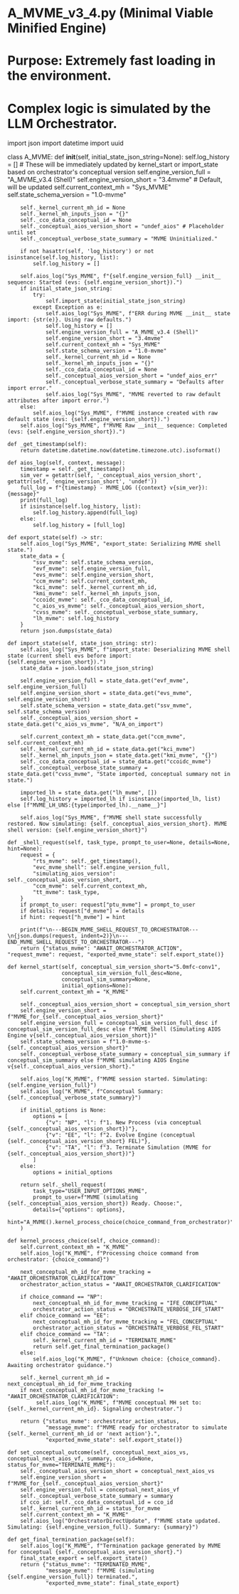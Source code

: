 # A_MVME_v3_4.py (Minimal Viable Minified Engine)
# Purpose: Extremely fast loading in the environment.
# Complex logic is simulated by the LLM Orchestrator.

import json
import datetime
import uuid

class A_MVME: 
    def __init__(self, initial_state_json_string=None):
        self.log_history = []
        # These will be immediately updated by kernel_start or import_state based on orchestrator's conceptual version
        self.engine_version_full = "A_MVME_v3.4 (Shell)" 
        self.engine_version_short = "3.4mvme" # Default, will be updated
        self.current_context_mh = "Sys_MVME" 
        self.state_schema_version = "1.0-mvme"
        
        self._kernel_current_mh_id = None 
        self._kernel_mh_inputs_json = "{}"
        self._cco_data_conceptual_id = None 
        self._conceptual_aios_version_short = "undef_aios" # Placeholder until set
        self._conceptual_verbose_state_summary = "MVME Uninitialized."

        if not hasattr(self, 'log_history') or not isinstance(self.log_history, list):
            self.log_history = []

        self.aios_log("Sys_MVME", f"{self.engine_version_full} __init__ sequence: Started (evs: {self.engine_version_short}).")
        if initial_state_json_string:
            try:
                self.import_state(initial_state_json_string) 
            except Exception as e:
                self.aios_log("Sys_MVME", f"ERR during MVME __init__ state import: {str(e)}. Using raw defaults.")
                self.log_history = [] 
                self.engine_version_full = "A_MVME_v3.4 (Shell)" 
                self.engine_version_short = "3.4mvme" 
                self.current_context_mh = "Sys_MVME" 
                self.state_schema_version = "1.0-mvme"
                self._kernel_current_mh_id = None 
                self._kernel_mh_inputs_json = "{}"
                self._cco_data_conceptual_id = None 
                self._conceptual_aios_version_short = "undef_aios_err"
                self._conceptual_verbose_state_summary = "Defaults after import error."
                self.aios_log("Sys_MVME", "MVME reverted to raw default attributes after import error.")
        else:
            self.aios_log("Sys_MVME", f"MVME instance created with raw default state (evs: {self.engine_version_short}).")
        self.aios_log("Sys_MVME", f"MVME Raw __init__ sequence: Completed (evs: {self.engine_version_short}).")

    def _get_timestamp(self):
        return datetime.datetime.now(datetime.timezone.utc).isoformat()

    def aios_log(self, context, message):
        timestamp = self._get_timestamp()
        sim_ver = getattr(self, '_conceptual_aios_version_short', getattr(self, 'engine_version_short', 'undef'))
        full_log = f"{timestamp} - MVME_LOG ({context} v{sim_ver}): {message}"
        print(full_log)
        if isinstance(self.log_history, list):
            self.log_history.append(full_log)
        else: 
            self.log_history = [full_log] 

    def export_state(self) -> str:
        self.aios_log("Sys_MVME", "export_state: Serializing MVME shell state.")
        state_data = {
            "ssv_mvme": self.state_schema_version,
            "evf_mvme": self.engine_version_full,
            "evs_mvme": self.engine_version_short, 
            "ccm_mvme": self.current_context_mh,
            "kci_mvme": self._kernel_current_mh_id, 
            "kmi_mvme": self._kernel_mh_inputs_json,
            "ccoidc_mvme": self._cco_data_conceptual_id,
            "c_aios_vs_mvme": self._conceptual_aios_version_short, 
            "cvss_mvme": self._conceptual_verbose_state_summary, 
            "lh_mvme": self.log_history 
        }
        return json.dumps(state_data)

    def import_state(self, state_json_string: str):
        self.aios_log("Sys_MVME", f"import_state: Deserializing MVME shell state (current shell evs before import: {self.engine_version_short}).")
        state_data = json.loads(state_json_string)
        
        self.engine_version_full = state_data.get("evf_mvme", self.engine_version_full)
        self.engine_version_short = state_data.get("evs_mvme", self.engine_version_short) 
        self.state_schema_version = state_data.get("ssv_mvme", self.state_schema_version)
        self._conceptual_aios_version_short = state_data.get("c_aios_vs_mvme", "N/A_on_import") 

        self.current_context_mh = state_data.get("ccm_mvme", self.current_context_mh)
        self._kernel_current_mh_id = state_data.get("kci_mvme")
        self._kernel_mh_inputs_json = state_data.get("kmi_mvme", "{}")
        self._cco_data_conceptual_id = state_data.get("ccoidc_mvme")
        self._conceptual_verbose_state_summary = state_data.get("cvss_mvme", "State imported, conceptual summary not in state.")
        
        imported_lh = state_data.get("lh_mvme", [])
        self.log_history = imported_lh if isinstance(imported_lh, list) else [f"MVME_LH_UNS:{type(imported_lh).__name__}"]
            
        self.aios_log("Sys_MVME", f"MVME shell state successfully restored. Now simulating: {self._conceptual_aios_version_short}. MVME shell version: {self.engine_version_short}")

    def _shell_request(self, task_type, prompt_to_user=None, details=None, hint=None):
        request = {
            "rts_mvme": self._get_timestamp(), 
            "evc_mvme_shell": self.engine_version_full, 
            "simulating_aios_version": self._conceptual_aios_version_short, 
            "ccm_mvme": self.current_context_mh, 
            "tt_mvme": task_type,
        }
        if prompt_to_user: request["ptu_mvme"] = prompt_to_user
        if details: request["d_mvme"] = details
        if hint: request["h_mvme"] = hint
        
        print(f"\n---BEGIN_MVME_SHELL_REQUEST_TO_ORCHESTRATOR---\n{json.dumps(request, indent=2)}\n---END_MVME_SHELL_REQUEST_TO_ORCHESTRATOR---")
        return {"status_mvme": "AWAIT_ORCHESTRATOR_ACTION", "request_mvme": request, "exported_mvme_state": self.export_state()}

    def kernel_start(self, conceptual_sim_version_short="5.0mfc-conv1", 
                     conceptual_sim_version_full_desc=None, 
                     conceptual_sim_summary=None,
                     initial_options=None): 
        self.current_context_mh = "K_MVME" 
        
        self._conceptual_aios_version_short = conceptual_sim_version_short
        self.engine_version_short = f"MVME_for_{self._conceptual_aios_version_short}" 
        self.engine_version_full = conceptual_sim_version_full_desc if conceptual_sim_version_full_desc else f"MVME Shell (Simulating AIOS Engine v{self._conceptual_aios_version_short})"
        self.state_schema_version = f"1.0-mvme-s-{self._conceptual_aios_version_short}"
        self._conceptual_verbose_state_summary = conceptual_sim_summary if conceptual_sim_summary else f"MVME simulating AIOS Engine v{self._conceptual_aios_version_short}."
        
        self.aios_log("K_MVME", f"MVME session started. Simulating: {self.engine_version_full}")
        self.aios_log("K_MVME", f"Conceptual Summary: {self._conceptual_verbose_state_summary}")
        
        if initial_options is None:
            options = [
                {"v": "NP", "l": f"1. New Process (via conceptual {self._conceptual_aios_version_short})"},
                {"v": "EE", "l": f"2. Evolve Engine (conceptual {self._conceptual_aios_version_short} FEL)"},
                {"v": "TA", "l": f"3. Terminate Simulation (MVME for {self._conceptual_aios_version_short})"}
            ]
        else:
            options = initial_options
            
        return self._shell_request(
            task_type="USER_INPUT_OPTIONS_MVME",
            prompt_to_user=f"MVME (simulating {self._conceptual_aios_version_short}) Ready. Choose:",
            details={"options": options},
            hint="A_MVME().kernel_process_choice(choice_command_from_orchestrator)"
        )

    def kernel_process_choice(self, choice_command): 
        self.current_context_mh = "K_MVME"
        self.aios_log("K_MVME", f"Processing choice command from orchestrator: {choice_command}")
        
        next_conceptual_mh_id_for_mvme_tracking = "AWAIT_ORCHESTRATOR_CLARIFICATION"
        orchestrator_action_status = "AWAIT_ORCHESTRATOR_CLARIFICATION"

        if choice_command == "NP": 
            next_conceptual_mh_id_for_mvme_tracking = "IFE_CONCEPTUAL" 
            orchestrator_action_status = "ORCHESTRATE_VERBOSE_IFE_START"
        elif choice_command == "EE": 
            next_conceptual_mh_id_for_mvme_tracking = "FEL_CONCEPTUAL"
            orchestrator_action_status = "ORCHESTRATE_VERBOSE_FEL_START"
        elif choice_command == "TA": 
            self._kernel_current_mh_id = "TERMINATE_MVME"
            return self.get_final_termination_package()
        else: 
            self.aios_log("K_MVME", f"Unknown choice: {choice_command}. Awaiting orchestrator guidance.")
        
        self._kernel_current_mh_id = next_conceptual_mh_id_for_mvme_tracking
        if next_conceptual_mh_id_for_mvme_tracking != "AWAIT_ORCHESTRATOR_CLARIFICATION":
             self.aios_log("K_MVME", f"MVME conceptual MH set to: {self._kernel_current_mh_id}. Signaling orchestrator.")
        
        return {"status_mvme": orchestrator_action_status, 
                "message_mvme": f"MVME ready for orchestrator to simulate {self._kernel_current_mh_id or 'next action'}.", 
                "exported_mvme_state": self.export_state()}

    def set_conceptual_outcome(self, conceptual_next_aios_vs, conceptual_next_aios_vf, summary, cco_id=None, status_for_mvme="TERMINATE_MVME"):
        self._conceptual_aios_version_short = conceptual_next_aios_vs
        self.engine_version_short = f"MVME_for_{self._conceptual_aios_version_short}"
        self.engine_version_full = conceptual_next_aios_vf
        self._conceptual_verbose_state_summary = summary
        if cco_id: self._cco_data_conceptual_id = cco_id
        self._kernel_current_mh_id = status_for_mvme 
        self.current_context_mh = "K_MVME" 
        self.aios_log("OrchestratorDirectUpdate", f"MVME state updated. Simulating: {self.engine_version_full}. Summary: {summary}")

    def get_final_termination_package(self):
        self.aios_log("K_MVME", f"Termination package generated by MVME for conceptual {self._conceptual_aios_version_short}.")
        final_state_export = self.export_state() 
        return {"status_mvme": "TERMINATED_MVME", 
                "message_mvme": f"MVME (simulating {self.engine_version_full}) terminated.", 
                "exported_mvme_state": final_state_export}